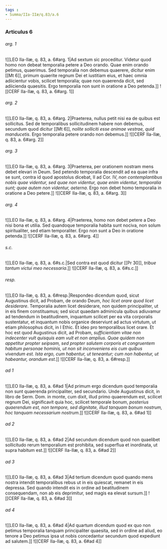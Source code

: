 ```yaml
---
tags : 
- Summa/IIa-IIæ/q.83/a.6
---
```


### Articulus 6

###### arg. 1
![[LEO IIa-IIæ, q. 83, a. 6#arg. 1|Ad sextum sic proceditur. Videtur quod homo non debeat temporalia petere a Deo orando. Quae enim orando petimus, quaerimus. Sed temporalia non debemus quaerere, dicitur enim [[Mt 6]], primum quaerite regnum Dei et iustitiam eius, et haec omnia adiicientur vobis, scilicet temporalia; quae non quaerenda dicit, sed adiicienda quaesitis. Ergo temporalia non sunt in oratione a Deo petenda.]]
![[CERF IIa-IIæ, q. 83, a. 6#arg. 1]]

###### arg. 2
![[LEO IIa-IIæ, q. 83, a. 6#arg. 2|Praeterea, nullus petit nisi ea de quibus est sollicitus. Sed de temporalibus sollicitudinem habere non debemus, secundum quod dicitur [[Mt 6]], *nolite solliciti esse animae vestrae, quid manducetis*. Ergo temporalia petere orando non debemus.]]
![[CERF IIa-IIæ, q. 83, a. 6#arg. 2]]

###### arg. 3
![[LEO IIa-IIæ, q. 83, a. 6#arg. 3|Praeterea, per orationem nostram mens debet elevari in Deum. Sed petendo temporalia descendit ad ea quae infra se sunt, contra id quod apostolus dicebat, II ad Cor. IV, *non contemplantibus nobis quae videntur, sed quae non videntur, quae enim videntur, temporalia sunt; quae autem non videntur, aeterna*. Ergo non debet homo temporalia in oratione a Deo petere.]]
![[CERF IIa-IIæ, q. 83, a. 6#arg. 3]]

###### arg. 4
![[LEO IIa-IIæ, q. 83, a. 6#arg. 4|Praeterea, homo non debet petere a Deo nisi bona et utilia. Sed quandoque temporalia habita sunt nociva, non solum spiritualiter, sed etiam temporaliter. Ergo non sunt a Deo in oratione petenda.]]
![[CERF IIa-IIæ, q. 83, a. 6#arg. 4]]

###### s.c.
![[LEO IIa-IIæ, q. 83, a. 6#s.c.|Sed contra est quod dicitur [[Pr 30]], *tribue tantum victui meo necessaria*.]]
![[CERF IIa-IIæ, q. 83, a. 6#s.c.]]

###### resp.
![[LEO IIa-IIæ, q. 83, a. 6#resp.|Respondeo dicendum quod, sicut Augustinus dicit, ad Probam, de orando Deum, *hoc licet orare quod licet desiderare*. Temporalia autem licet desiderare, non quidem principaliter, ut in eis finem constituamus; sed sicut quaedam adminicula quibus adiuvamur ad tendendum in beatitudinem, inquantum scilicet per ea vita corporalis sustentatur, et inquantum nobis organice deserviunt ad actus virtutum, ut etiam philosophus dicit, in I Ethic. Et ideo pro temporalibus licet orare. Et hoc est quod Augustinus dicit, ad Probam, *sufficientiam vitae non indecenter vult quisquis eam vult et non amplius. Quae quidem non appetitur propter seipsam, sed propter salutem corporis et congruentem habitum personae hominis, ut non sit inconveniens eis cum quibus vivendum est. Ista ergo, cum habentur, ut teneantur; cum non habentur, ut habeantur, orandum est*.]]
![[CERF IIa-IIæ, q. 83, a. 6#resp.]]

###### ad 1
![[LEO IIa-IIæ, q. 83, a. 6#ad 1|Ad primum ergo dicendum quod temporalia non sunt quaerenda principaliter, sed secundario. Unde Augustinus dicit, in libro de Serm. Dom. in monte, cum dixit, illud primo quaerendum est, scilicet regnum Dei, significavit quia hoc, scilicet temporale bonum, *posterius quaerendum est, non tempore, sed dignitate, illud tanquam bonum nostrum, hoc tanquam necessarium nostrum*.]]
![[CERF IIa-IIæ, q. 83, a. 6#ad 1]]

###### ad 2
![[LEO IIa-IIæ, q. 83, a. 6#ad 2|Ad secundum dicendum quod non quaelibet sollicitudo rerum temporalium est prohibita, sed superflua et inordinata, ut supra habitum est.]]
![[CERF IIa-IIæ, q. 83, a. 6#ad 2]]

###### ad 3
![[LEO IIa-IIæ, q. 83, a. 6#ad 3|Ad tertium dicendum quod quando mens nostra intendit temporalibus rebus ut in eis quiescat, remanet in eis depressa. Sed quando intendit eis in ordine ad beatitudinem consequendam, non ab eis deprimitur, sed magis ea elevat sursum.]]
![[CERF IIa-IIæ, q. 83, a. 6#ad 3]]

###### ad 4
![[LEO IIa-IIæ, q. 83, a. 6#ad 4|Ad quartum dicendum quod ex quo non petimus temporalia tanquam principaliter quaesita, sed in ordine ad aliud, eo tenore a Deo petimus ipsa ut nobis concedantur secundum quod expediunt ad salutem.]]
![[CERF IIa-IIæ, q. 83, a. 6#ad 4]]

